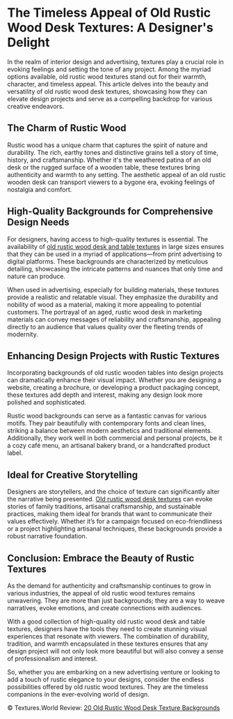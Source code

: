 <h1>The Timeless Appeal of Old Rustic Wood Desk Textures: A Designer's Delight</h1>

In the realm of interior design and advertising, textures play a crucial role in evoking feelings and setting the tone of any project. Among the myriad options available, old rustic wood textures stand out for their warmth, character, and timeless appeal. This article delves into the beauty and versatility of old rustic wood desk textures, showcasing how they can elevate design projects and serve as a compelling backdrop for various creative endeavors.

<h2>The Charm of Rustic Wood</h2>
Rustic wood has a unique charm that captures the spirit of nature and durability. The rich, earthy tones and distinctive grains tell a story of time, history, and craftsmanship. Whether it's the weathered patina of an old desk or the rugged surface of a wooden table, these textures bring authenticity and warmth to any setting. The aesthetic appeal of an old rustic wooden desk can transport viewers to a bygone era, evoking feelings of nostalgia and comfort.

<h2>High-Quality Backgrounds for Comprehensive Design Needs</h2>
For designers, having access to high-quality textures is essential. The availability of <a href="https://textures.world/wood/20-old-rustic-wood-desk-texture-backgrounds">old rustic wood desk and table textures</a> in large sizes ensures that they can be used in a myriad of applications—from print advertising to digital platforms. These backgrounds are characterized by meticulous detailing, showcasing the intricate patterns and nuances that only time and nature can produce.

When used in advertising, especially for building materials, these textures provide a realistic and relatable visual. They emphasize the durability and nobility of wood as a material, making it more appealing to potential customers. The portrayal of an aged, rustic wood desk in marketing materials can convey messages of reliability and craftsmanship, appealing directly to an audience that values quality over the fleeting trends of modernity.

<h2>Enhancing Design Projects with Rustic Textures</h2>
Incorporating backgrounds of old rustic wooden tables into design projects can dramatically enhance their visual impact. Whether you are designing a website, creating a brochure, or developing a product packaging concept, these textures add depth and interest, making any design look more polished and sophisticated.

Rustic wood backgrounds can serve as a fantastic canvas for various motifs. They pair beautifully with contemporary fonts and clean lines, striking a balance between modern aesthetics and traditional elements. Additionally, they work well in both commercial and personal projects, be it a cozy café menu, an artisanal bakery brand, or a handcrafted product label.

<h2>Ideal for Creative Storytelling</h2>
Designers are storytellers, and the choice of texture can significantly alter the narrative being presented. <a href="https://textures.world/wood/20-old-rustic-wood-desk-texture-backgrounds">Old rustic wood desk textures</a> can evoke stories of family traditions, artisanal craftsmanship, and sustainable practices, making them ideal for brands that want to communicate their values effectively. Whether it’s for a campaign focused on eco-friendliness or a project highlighting artisanal techniques, these backgrounds provide a robust narrative foundation.

<h2>Conclusion: Embrace the Beauty of Rustic Textures</h2>
As the demand for authenticity and craftsmanship continues to grow in various industries, the appeal of old rustic wood textures remains unwavering. They are more than just backgrounds; they are a way to weave narratives, evoke emotions, and create connections with audiences.

With a good collection of high-quality old rustic wood desk and table textures, designers have the tools they need to create stunning visual experiences that resonate with viewers. The combination of durability, tradition, and warmth encapsulated in these textures ensures that any design project will not only look more beautiful but will also convey a sense of professionalism and interest.

So, whether you are embarking on a new advertising venture or looking to add a touch of rustic elegance to your designs, consider the endless possibilities offered by old rustic wood textures. They are the timeless companions in the ever-evolving world of design.

© Textures.World Review: <a href="https://textures.world/wood/20-old-rustic-wood-desk-texture-backgrounds">20 Old Rustic Wood Desk Texture Backgrounds</a>


